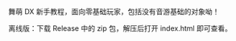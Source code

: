舞萌&nbsp;DX&nbsp;新手教程，面向零基础玩家，包括没有音游基础的对象呦！

离线版：下载&nbsp;Release&nbsp;中的&nbsp;zip&nbsp;包，解压后打开&nbsp;index.html&nbsp;即可查看。
